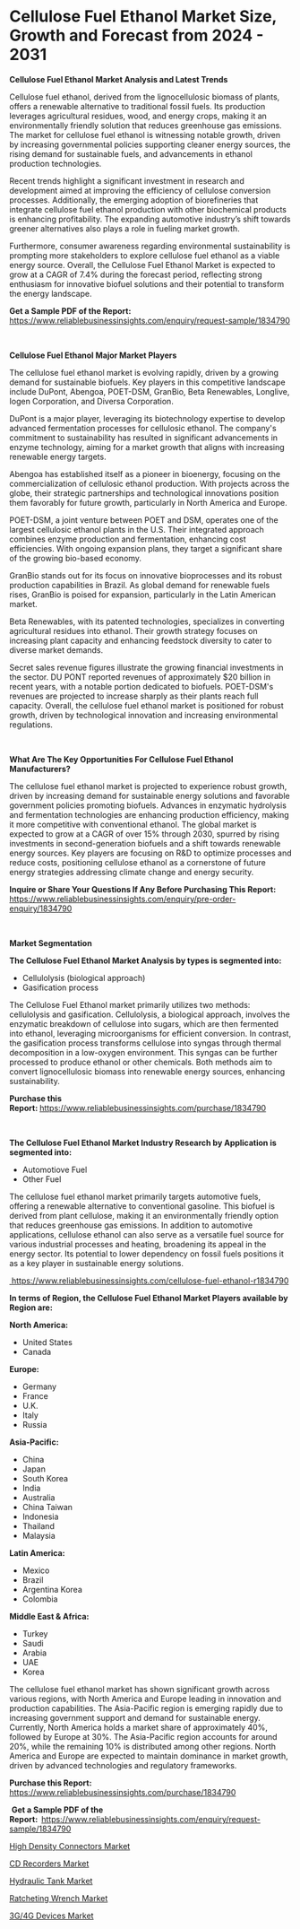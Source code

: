 <p><h1>Cellulose Fuel Ethanol Market Size, Growth and Forecast from 2024 - 2031</h1></p><p><strong>Cellulose Fuel Ethanol Market Analysis and Latest Trends</strong></p>
<p><p>Cellulose fuel ethanol, derived from the lignocellulosic biomass of plants, offers a renewable alternative to traditional fossil fuels. Its production leverages agricultural residues, wood, and energy crops, making it an environmentally friendly solution that reduces greenhouse gas emissions. The market for cellulose fuel ethanol is witnessing notable growth, driven by increasing governmental policies supporting cleaner energy sources, the rising demand for sustainable fuels, and advancements in ethanol production technologies.</p><p>Recent trends highlight a significant investment in research and development aimed at improving the efficiency of cellulose conversion processes. Additionally, the emerging adoption of biorefineries that integrate cellulose fuel ethanol production with other biochemical products is enhancing profitability. The expanding automotive industry’s shift towards greener alternatives also plays a role in fueling market growth. </p><p>Furthermore, consumer awareness regarding environmental sustainability is prompting more stakeholders to explore cellulose fuel ethanol as a viable energy source. Overall, the Cellulose Fuel Ethanol Market is expected to grow at a CAGR of 7.4% during the forecast period, reflecting strong enthusiasm for innovative biofuel solutions and their potential to transform the energy landscape.</p></p>
<p><strong>Get a Sample PDF of the Report:&nbsp;</strong> <a href="https://www.reliablebusinessinsights.com/enquiry/request-sample/1834790?utm_campaign=62&utm_medium=2&utm_source=Github&utm_content=ia&utm_term=19102024&utm_id=cellulose-fuel-ethanol">https://www.reliablebusinessinsights.com/enquiry/request-sample/1834790</a></p>
<p>&nbsp;</p>
<p><strong>Cellulose Fuel Ethanol Major Market Players</strong></p>
<p><p>The cellulose fuel ethanol market is evolving rapidly, driven by a growing demand for sustainable biofuels. Key players in this competitive landscape include DuPont, Abengoa, POET-DSM, GranBio, Beta Renewables, Longlive, Iogen Corporation, and Diversa Corporation.</p><p>DuPont is a major player, leveraging its biotechnology expertise to develop advanced fermentation processes for cellulosic ethanol. The company's commitment to sustainability has resulted in significant advancements in enzyme technology, aiming for a market growth that aligns with increasing renewable energy targets.</p><p>Abengoa has established itself as a pioneer in bioenergy, focusing on the commercialization of cellulosic ethanol production. With projects across the globe, their strategic partnerships and technological innovations position them favorably for future growth, particularly in North America and Europe.</p><p>POET-DSM, a joint venture between POET and DSM, operates one of the largest cellulosic ethanol plants in the U.S. Their integrated approach combines enzyme production and fermentation, enhancing cost efficiencies. With ongoing expansion plans, they target a significant share of the growing bio-based economy.</p><p>GranBio stands out for its focus on innovative bioprocesses and its robust production capabilities in Brazil. As global demand for renewable fuels rises, GranBio is poised for expansion, particularly in the Latin American market.</p><p>Beta Renewables, with its patented technologies, specializes in converting agricultural residues into ethanol. Their growth strategy focuses on increasing plant capacity and enhancing feedstock diversity to cater to diverse market demands.</p><p>Secret sales revenue figures illustrate the growing financial investments in the sector. DU PONT reported revenues of approximately $20 billion in recent years, with a notable portion dedicated to biofuels. POET-DSM's revenues are projected to increase sharply as their plants reach full capacity. Overall, the cellulose fuel ethanol market is positioned for robust growth, driven by technological innovation and increasing environmental regulations.</p></p>
<p>&nbsp;</p>
<p><strong>What Are The Key Opportunities For Cellulose Fuel Ethanol Manufacturers?</strong></p>
<p><p>The cellulose fuel ethanol market is projected to experience robust growth, driven by increasing demand for sustainable energy solutions and favorable government policies promoting biofuels. Advances in enzymatic hydrolysis and fermentation technologies are enhancing production efficiency, making it more competitive with conventional ethanol. The global market is expected to grow at a CAGR of over 15% through 2030, spurred by rising investments in second-generation biofuels and a shift towards renewable energy sources. Key players are focusing on R&D to optimize processes and reduce costs, positioning cellulose ethanol as a cornerstone of future energy strategies addressing climate change and energy security.</p></p>
<p><strong>Inquire or Share Your Questions If Any Before Purchasing This Report:</strong> <a href="https://www.reliablebusinessinsights.com/enquiry/pre-order-enquiry/1834790?utm_campaign=62&utm_medium=2&utm_source=Github&utm_content=ia&utm_term=19102024&utm_id=cellulose-fuel-ethanol">https://www.reliablebusinessinsights.com/enquiry/pre-order-enquiry/1834790</a></p>
<p>&nbsp;</p>
<p><strong>Market Segmentation</strong></p>
<p><strong>The Cellulose Fuel Ethanol Market Analysis by types is segmented into:</strong></p>
<p><ul><li>Cellulolysis (biological approach)</li><li>Gasification process</li></ul></p>
<p><p>The Cellulose Fuel Ethanol market primarily utilizes two methods: cellulolysis and gasification. Cellulolysis, a biological approach, involves the enzymatic breakdown of cellulose into sugars, which are then fermented into ethanol, leveraging microorganisms for efficient conversion. In contrast, the gasification process transforms cellulose into syngas through thermal decomposition in a low-oxygen environment. This syngas can be further processed to produce ethanol or other chemicals. Both methods aim to convert lignocellulosic biomass into renewable energy sources, enhancing sustainability.</p></p>
<p><strong>Purchase this Report:&nbsp;</strong><a href="https://www.reliablebusinessinsights.com/purchase/1834790?utm_campaign=62&utm_medium=2&utm_source=Github&utm_content=ia&utm_term=19102024&utm_id=cellulose-fuel-ethanol">https://www.reliablebusinessinsights.com/purchase/1834790</a></p>
<p>&nbsp;</p>
<p><strong>The Cellulose Fuel Ethanol Market Industry Research by Application is segmented into:</strong></p>
<p><ul><li>Automotiove Fuel</li><li>Other Fuel</li></ul></p>
<p><p>The cellulose fuel ethanol market primarily targets automotive fuels, offering a renewable alternative to conventional gasoline. This biofuel is derived from plant cellulose, making it an environmentally friendly option that reduces greenhouse gas emissions. In addition to automotive applications, cellulose ethanol can also serve as a versatile fuel source for various industrial processes and heating, broadening its appeal in the energy sector. Its potential to lower dependency on fossil fuels positions it as a key player in sustainable energy solutions.</p></p>
<p><a href="https://www.reliablebusinessinsights.com/cellulose-fuel-ethanol-r1834790?utm_campaign=62&utm_medium=2&utm_source=Github&utm_content=ia&utm_term=19102024&utm_id=cellulose-fuel-ethanol">&nbsp;https://www.reliablebusinessinsights.com/cellulose-fuel-ethanol-r1834790</a></p>
<p><strong>In terms of Region, the Cellulose Fuel Ethanol Market Players available by Region are:</strong></p>
<p>
    <p> <strong> North America: </strong>
        <ul>
            <li>United States</li>
            <li>Canada</li>
        </ul>
        </p> 
    <p> <strong> Europe: </strong>
        <ul>
            <li>Germany</li>
            <li>France</li>
            <li>U.K.</li>
            <li>Italy</li>
            <li>Russia</li>
        </ul>
        </p> 
    <p> <strong> Asia-Pacific: </strong>
        <ul>
            <li>China</li>
            <li>Japan</li>
            <li>South Korea</li>
            <li>India</li>
            <li>Australia</li>
            <li>China Taiwan</li>
            <li>Indonesia</li>
            <li>Thailand</li>
            <li>Malaysia</li>
        </ul>
        </p> 
    <p> <strong> Latin America: </strong>
        <ul>
            <li>Mexico</li>
            <li>Brazil</li>
            <li>Argentina Korea</li>
            <li>Colombia</li>
        </ul>
        </p> 
    <p> <strong> Middle East & Africa: </strong>
        <ul>
            <li>Turkey</li>
            <li>Saudi</li>
            <li>Arabia</li>
            <li>UAE</li>
            <li>Korea</li>
        </ul>
    </p>
    </p>
<p><p>The cellulose fuel ethanol market has shown significant growth across various regions, with North America and Europe leading in innovation and production capabilities. The Asia-Pacific region is emerging rapidly due to increasing government support and demand for sustainable energy. Currently, North America holds a market share of approximately 40%, followed by Europe at 30%. The Asia-Pacific region accounts for around 20%, while the remaining 10% is distributed among other regions. North America and Europe are expected to maintain dominance in market growth, driven by advanced technologies and regulatory frameworks.</p></p>
<p><strong>Purchase this Report: </strong><a href="https://www.reliablebusinessinsights.com/purchase/1834790?utm_campaign=62&utm_medium=2&utm_source=Github&utm_content=ia&utm_term=19102024&utm_id=cellulose-fuel-ethanol">https://www.reliablebusinessinsights.com/purchase/1834790</a></p>
<p>&nbsp;<strong>Get a Sample PDF of the Report:&nbsp;&nbsp;</strong><a href="https://www.reliablebusinessinsights.com/enquiry/request-sample/1834790?utm_campaign=62&utm_medium=2&utm_source=Github&utm_content=ia&utm_term=19102024&utm_id=cellulose-fuel-ethanol">https://www.reliablebusinessinsights.com/enquiry/request-sample/1834790</a></p>
<p><strong></strong></p>
<p><p><a href="https://www.linkedin.com/pulse/high-density-connectors-market-global-insights-regional-analysis-qbi0c?utm_campaign=62&utm_medium=2&utm_source=Github&utm_content=ia&utm_term=19102024&utm_id=cellulose-fuel-ethanol">High Density Connectors Market</a></p><p><a href="https://issuu.com/reportprime-2/docs/cd-recorders-market-size-2030.pptx_1b26a68de0845f?utm_campaign=62&utm_medium=2&utm_source=Github&utm_content=ia&utm_term=19102024&utm_id=cellulose-fuel-ethanol">CD Recorders Market</a></p><p><a href="https://issuu.com/reportprime-2/docs/hydraulic-tank-market-size-2030.ppt_5be8d20b0ae531?utm_campaign=62&utm_medium=2&utm_source=Github&utm_content=ia&utm_term=19102024&utm_id=cellulose-fuel-ethanol">Hydraulic Tank Market</a></p><p><a href="https://github.com/stumpefzclearez/Market-Research-Report-List-1/blob/main/ratcheting-wrench-market.md?utm_campaign=62&utm_medium=2&utm_source=Github&utm_content=ia&utm_term=19102024&utm_id=cellulose-fuel-ethanol">Ratcheting Wrench Market</a></p><p><a href="https://github.com/seraphinaqist/Market-Research-Report-List-1/blob/main/3g4g-devices-market.md?utm_campaign=62&utm_medium=2&utm_source=Github&utm_content=ia&utm_term=19102024&utm_id=cellulose-fuel-ethanol">3G/4G Devices Market</a></p></p>